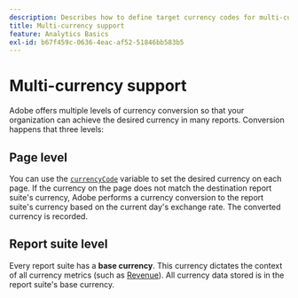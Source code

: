 ```yaml
---
description: Describes how to define target currency codes for multi-currency support to work.
title: Multi-currency support
feature: Analytics Basics
exl-id: b67f459c-0636-4eac-af52-51846bb583b5
---
```

# Multi-currency support

Adobe offers multiple levels of currency conversion so that your organization can achieve the desired currency in many reports. Conversion happens that three levels:

## Page level

You can use the [`currencyCode`](/help/implement/vars/config-vars/currencycode.md) variable to set the desired currency on each page. If the currency on the page does not match the destination report suite's currency, Adobe performs a currency conversion to the report suite's currency based on the current day's exchange rate. The converted currency is recorded.

## Report suite level

Every report suite has a **base currency**. This currency dictates the context of all currency metrics (such as [Revenue](/help/components/metrics/revenue.md)). All currency data stored is in the report suite's base currency.

